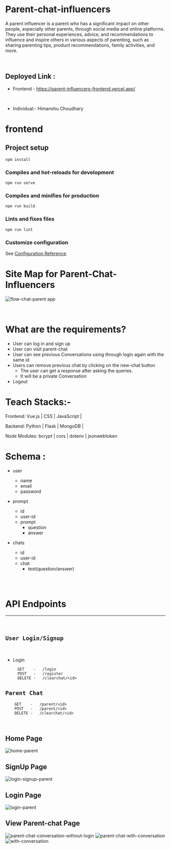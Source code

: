 # Parent-chat-influencers
A parent influencer is a parent who has a significant impact on other people, especially other parents,
through social media and online platforms. They use their personal experiences, advice, and recommendations to influence and inspire others in various aspects of parenting,
such as sharing parenting tips, product recommendations, family activities, and more.

<br>

## Deployed Link :

   - Frontend - https://parent-influencers-frontend.vercel.app/
  


<br>

 - Individual:- Himanshu Choudhary
 
# frontend

## Project setup
```
npm install
```

### Compiles and hot-reloads for development
```
npm run serve
```

### Compiles and minifies for production
```
npm run build
```

### Lints and fixes files
```
npm run lint
```

### Customize configuration
See [Configuration Reference](https://cli.vuejs.org/config/).


# Site Map for Parent-Chat-Influencers

![flow-chat-parent app](https://github.com/himanshu60/Parent-influencers/assets/65457075/3af88e18-b200-4981-97ca-2081ce3f0675)



<br>

# What are the requirements?

- User can log in and sign up
- User can visit parent-chat 
- User can see previous Conversations using through login again with the same id
- Users can remove previous chat by clicking on the new-chat button
    - The user can get a response after asking the queries.
    - It will be a private Conversation
- Logout 

# Teach Stacks:-
Frontend: Vue.js | CSS | JavaScript |

Backend: Python | Flask | MongoDB |

Node Modules: bcrypt | cors | dotenv | jsonwebtoken 



# Schema : 

- user 
     - name
     - email
     - password

- prompt
     - id 
     - user-id 
     - prompt
         - question
         - answer

- chats 
    - id
    - user-id
    - chat
       - text(question/answer)
    



## 
<br>

# API Endpoints 
----
<br>

## `User Login/Signup`
<br>   

- Login
                
        GET    -   /login
        POST   -   /register
        DELETE -   /clearchat/<id>

## `Parent Chat`

        GET    -   /parent/<id>
        POST   -   /parent/<id>
        DELETE -   /clearchat/<id>


<br>

  


## Home Page

![home-parent](https://github.com/himanshu60/Parent-influencers/assets/65457075/109bc4ff-935b-4694-8eb2-398961c60075)


## SignUp Page

![login-signup-parent](https://github.com/himanshu60/Parent-influencers/assets/65457075/9440d6ce-7506-4f4e-81ff-bf6684ed16ab)

## Login Page
![login-parent](https://github.com/himanshu60/Parent-influencers/assets/65457075/498eb6e8-0551-42ed-a6e6-185888cf214a)


## View Parent-chat Page
![parent-chat-conversation-without-login](https://github.com/himanshu60/Parent-influencers/assets/65457075/e43a8dcc-83b1-47c9-897a-b87b62ece958)
![parent-chat-with-conversation](https://github.com/himanshu60/Parent-influencers/assets/65457075/5b8ab356-deb0-43d9-906f-7a5bb971fdcb)
![with-conversation](https://github.com/himanshu60/Parent-influencers/assets/65457075/03180e78-e226-49b2-8adf-2a0f41d68746)


